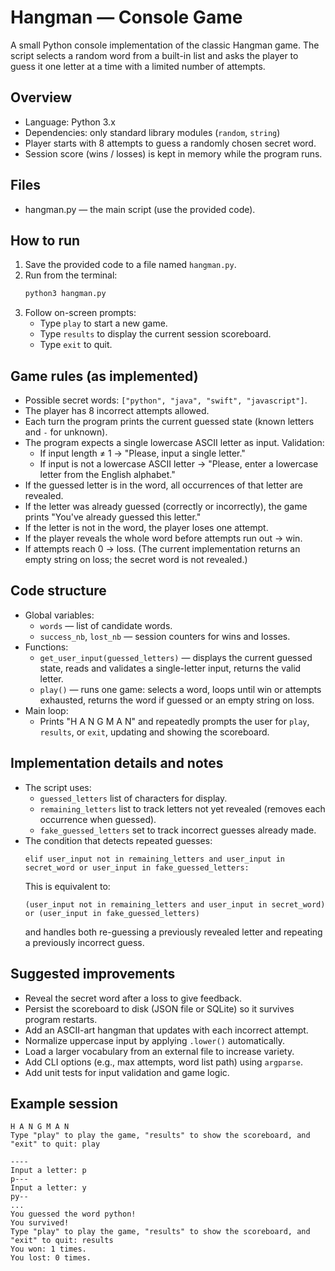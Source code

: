 # Hangman — Console Game

A small Python console implementation of the classic Hangman game. The script selects a random word from a built-in list and asks the player to guess it one letter at a time with a limited number of attempts.

## Overview
- Language: Python 3.x
- Dependencies: only standard library modules (`random`, `string`)
- Player starts with 8 attempts to guess a randomly chosen secret word.
- Session score (wins / losses) is kept in memory while the program runs.

## Files
- hangman.py — the main script (use the provided code).

## How to run
1. Save the provided code to a file named `hangman.py`.
2. Run from the terminal:
   ```bash
   python3 hangman.py
   ```
3. Follow on-screen prompts:
   - Type `play` to start a new game.
   - Type `results` to display the current session scoreboard.
   - Type `exit` to quit.

## Game rules (as implemented)
- Possible secret words: `["python", "java", "swift", "javascript"]`.
- The player has 8 incorrect attempts allowed.
- Each turn the program prints the current guessed state (known letters and `-` for unknown).
- The program expects a single lowercase ASCII letter as input. Validation:
  - If input length ≠ 1 → "Please, input a single letter."
  - If input is not a lowercase ASCII letter → "Please, enter a lowercase letter from the English alphabet."
- If the guessed letter is in the word, all occurrences of that letter are revealed.
- If the letter was already guessed (correctly or incorrectly), the game prints "You've already guessed this letter."
- If the letter is not in the word, the player loses one attempt.
- If the player reveals the whole word before attempts run out → win.
- If attempts reach 0 → loss. (The current implementation returns an empty string on loss; the secret word is not revealed.)

## Code structure
- Global variables:
  - `words` — list of candidate words.
  - `success_nb`, `lost_nb` — session counters for wins and losses.
- Functions:
  - `get_user_input(guessed_letters)` — displays the current guessed state, reads and validates a single-letter input, returns the valid letter.
  - `play()` — runs one game: selects a word, loops until win or attempts exhausted, returns the word if guessed or an empty string on loss.
- Main loop:
  - Prints "H A N G M A N" and repeatedly prompts the user for `play`, `results`, or `exit`, updating and showing the scoreboard.

## Implementation details and notes
- The script uses:
  - `guessed_letters` list of characters for display.
  - `remaining_letters` list to track letters not yet revealed (removes each occurrence when guessed).
  - `fake_guessed_letters` set to track incorrect guesses already made.
- The condition that detects repeated guesses:
  ```
  elif user_input not in remaining_letters and user_input in secret_word or user_input in fake_guessed_letters:
  ```
  This is equivalent to:
  ```
  (user_input not in remaining_letters and user_input in secret_word) or (user_input in fake_guessed_letters)
  ```
  and handles both re-guessing a previously revealed letter and repeating a previously incorrect guess.

## Suggested improvements
- Reveal the secret word after a loss to give feedback.
- Persist the scoreboard to disk (JSON file or SQLite) so it survives program restarts.
- Add an ASCII-art hangman that updates with each incorrect attempt.
- Normalize uppercase input by applying `.lower()` automatically.
- Load a larger vocabulary from an external file to increase variety.
- Add CLI options (e.g., max attempts, word list path) using `argparse`.
- Add unit tests for input validation and game logic.

## Example session
```text
H A N G M A N
Type "play" to play the game, "results" to show the scoreboard, and "exit" to quit: play

----
Input a letter: p
p---
Input a letter: y
py--
...
You guessed the word python!
You survived!
Type "play" to play the game, "results" to show the scoreboard, and "exit" to quit: results
You won: 1 times.
You lost: 0 times.
```
